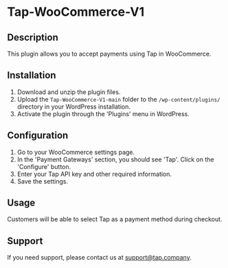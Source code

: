 # Tap-WooCommerce-V1

## Description

This plugin allows you to accept payments using Tap in WooCommerce.

## Installation

1. Download and unzip the plugin files.
2. Upload the `Tap-WooCommerce-V1-main` folder to the `/wp-content/plugins/` directory in your WordPress installation.
3. Activate the plugin through the 'Plugins' menu in WordPress.

## Configuration

1. Go to your WooCommerce settings page.
2. In the 'Payment Gateways' section, you should see 'Tap'. Click on the 'Configure' button.
3. Enter your Tap API key and other required information.
4. Save the settings.

## Usage

Customers will be able to select Tap as a payment method during checkout.

## Support

If you need support, please contact us at support@tap.company.